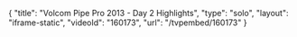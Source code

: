 {
    "title": "Volcom Pipe Pro 2013 - Day 2 Highlights",
    "type": "solo",
    "layout": "iframe-static",
    "videoId": "160173",
    "url": "\/tvpembed\/160173"
}